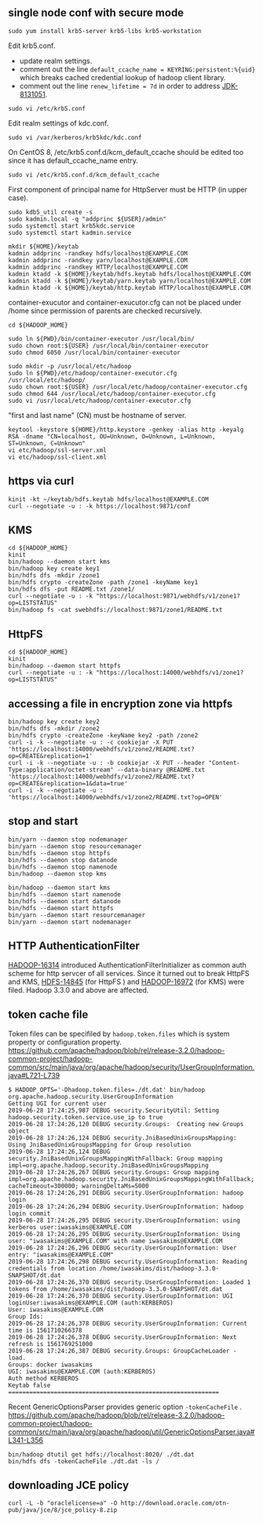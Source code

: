 single node conf with secure mode
---------------------------------

```
sudo yum install krb5-server krb5-libs krb5-workstation
```

Edit krb5.conf.
* update realm settings.
* comment out the line `default_ccache_name = KEYRING:persistent:%{uid}` which breaks cached credential lookup of hadoop client library.
* comment out the line `renew_lifetime = 7d` in order to address [JDK-8131051](https://bugs.openjdk.java.net/browse/JDK-8131051).

```
sudo vi /etc/krb5.conf
```

Edit realm settings of kdc.conf.

```
sudo vi /var/kerberos/krb5kdc/kdc.conf
```

On CentOS 8, /etc/krb5.conf.d/kcm_default_ccache should be edited too
since it has default_ccache_name entry.

```
sudo vi /etc/krb5.conf.d/kcm_default_ccache
```

First component of principal name for HttpServer must be HTTP (in upper case).
```
sudo kdb5_util create -s
sudo kadmin.local -q "addprinc ${USER}/admin"
sudo systemctl start krb5kdc.service
sudo systemctl start kadmin.service

mkdir ${HOME}/keytab
kadmin addprinc -randkey hdfs/localhost@EXAMPLE.COM
kadmin addprinc -randkey yarn/localhost@EXAMPLE.COM
kadmin addprinc -randkey HTTP/localhost@EXAMPLE.COM
kadmin ktadd -k ${HOME}/keytab/hdfs.keytab hdfs/localhost@EXAMPLE.COM
kadmin ktadd -k ${HOME}/keytab/yarn.keytab yarn/localhost@EXAMPLE.COM
kadmin ktadd -k ${HOME}/keytab/http.keytab HTTP/localhost@EXAMPLE.COM
```

container-exucutor and container-exucutor.cfg can not be placed under /home
since permission of parents are checked recursively.

```
cd ${HADOOP_HOME}

sudo ln ${PWD}/bin/container-executor /usr/local/bin/
sudo chown root:${USER} /usr/local/bin/container-executor
sudo chmod 6050 /usr/local/bin/container-executor

sudo mkdir -p /usr/local/etc/hadoop
sudo ln ${PWD}/etc/hadoop/container-executor.cfg /usr/local/etc/hadoop/
sudo chown root:${USER} /usr/local/etc/hadoop/container-executor.cfg
sudo chmod 644 /usr/local/etc/hadoop/container-executor.cfg 
sudo vi /usr/local/etc/hadoop/container-executor.cfg
```

"first and last name" (CN) must be hostname of server.
```
keytool -keystore ${HOME}/http.keystore -genkey -alias http -keyalg RSA -dname "CN=localhost, OU=Unknown, O=Unknown, L=Unknown, ST=Unknown, C=Unknown"
vi etc/hadoop/ssl-server.xml
vi etc/hadoop/ssl-client.xml
```


https via curl
--------------

```
kinit -kt ~/keytab/hdfs.keytab hdfs/localhost@EXAMPLE.COM
curl --negotiate -u : -k https://localhost:9871/conf
```


KMS
---

```
cd ${HADOOP_HOME}
kinit
bin/hadoop --daemon start kms
bin/hadoop key create key1
bin/hdfs dfs -mkdir /zone1
bin/hdfs crypto -createZone -path /zone1 -keyName key1
bin/hdfs dfs -put README.txt /zone1/
curl --negotiate -u : -k "https://localhost:9871/webhdfs/v1/zone1?op=LISTSTATUS"
bin/hadoop fs -cat swebhdfs://localhost:9871/zone1/README.txt
```

HttpFS
------

```
cd ${HADOOP_HOME}
kinit
bin/hadoop --daemon start httpfs
curl --negotiate -u : -k "https://localhost:14000/webhdfs/v1/zone1?op=LISTSTATUS"
```


accessing a file in encryption zone via httpfs
----------------------------------------------

```
bin/hadoop key create key2
bin/hdfs dfs -mkdir /zone2
bin/hdfs crypto -createZone -keyName key2 -path /zone2
curl -i -k --negotiate -u : -c cookiejar -X PUT 'https://localhost:14000/webhdfs/v1/zone2/README.txt?op=CREATE&replication=1'
curl -i -k --negotiate -u : -b cookiejar -X PUT --header "Content-Type:application/octet-stream" --data-binary @README.txt 'https://localhost:14000/webhdfs/v1/zone2/README.txt?op=CREATE&replication=1&data=true'
curl -i -k --negotiate -u : 'https://localhost:14000/webhdfs/v1/zone2/README.txt?op=OPEN'
```


stop and start
--------------

```
bin/yarn --daemon stop nodemanager
bin/yarn --daemon stop resourcemanager
bin/hdfs --daemon stop httpfs
bin/hdfs --daemon stop datanode
bin/hdfs --daemon stop namenode
bin/hadoop --daemon stop kms

bin/hadoop --daemon start kms
bin/hdfs --daemon start namenode
bin/hdfs --daemon start datanode
bin/hdfs --daemon start httpfs
bin/yarn --daemon start resourcemanager
bin/yarn --daemon start nodemanager
```


HTTP AuthenticationFilter
-------------------------

[HADOOP-16314](https://issues.apache.org/jira/browse/HADOOP-16314) introduced AuthenticationFilterInitializer
as common auth scheme for http servcer of all services.
Since it turned out to break HttpFS and KMS,
[HDFS-14845](https://issues.apache.org/jira/browse/HDFS-14845) (for HttpFS ) and
[HADOOP-16972](https://issues.apache.org/jira/browse/HADOOP-16972) (for KMS) were filed.
Hadoop 3.3.0 and above are affected.


token cache file
----------------

Token files can be specifiled by `hadoop.token.files` which is system property or configuration property.
https://github.com/apache/hadoop/blob/rel/release-3.2.0/hadoop-common-project/hadoop-common/src/main/java/org/apache/hadoop/security/UserGroupInformation.java#L721-L739

```
$ HADOOP_OPTS='-Dhadoop.token.files=./dt.dat' bin/hadoop org.apache.hadoop.security.UserGroupInformation
Getting UGI for current user
2019-06-28 17:24:25,987 DEBUG security.SecurityUtil: Setting hadoop.security.token.service.use_ip to true
2019-06-28 17:24:26,120 DEBUG security.Groups:  Creating new Groups object
2019-06-28 17:24:26,124 DEBUG security.JniBasedUnixGroupsMapping: Using JniBasedUnixGroupsMapping for Group resolution
2019-06-28 17:24:26,124 DEBUG security.JniBasedUnixGroupsMappingWithFallback: Group mapping impl=org.apache.hadoop.security.JniBasedUnixGroupsMapping
2019-06-28 17:24:26,267 DEBUG security.Groups: Group mapping impl=org.apache.hadoop.security.JniBasedUnixGroupsMappingWithFallback; cacheTimeout=300000; warningDeltaMs=5000
2019-06-28 17:24:26,291 DEBUG security.UserGroupInformation: hadoop login
2019-06-28 17:24:26,294 DEBUG security.UserGroupInformation: hadoop login commit
2019-06-28 17:24:26,295 DEBUG security.UserGroupInformation: using kerberos user:iwasakims@EXAMPLE.COM
2019-06-28 17:24:26,295 DEBUG security.UserGroupInformation: Using user: "iwasakims@EXAMPLE.COM" with name iwasakims@EXAMPLE.COM
2019-06-28 17:24:26,296 DEBUG security.UserGroupInformation: User entry: "iwasakims@EXAMPLE.COM"
2019-06-28 17:24:26,298 DEBUG security.UserGroupInformation: Reading credentials from location /home/iwasakims/dist/hadoop-3.3.0-SNAPSHOT/dt.dat
2019-06-28 17:24:26,370 DEBUG security.UserGroupInformation: Loaded 1 tokens from /home/iwasakims/dist/hadoop-3.3.0-SNAPSHOT/dt.dat
2019-06-28 17:24:26,370 DEBUG security.UserGroupInformation: UGI loginUser:iwasakims@EXAMPLE.COM (auth:KERBEROS)
User: iwasakims@EXAMPLE.COM
Group Ids:
2019-06-28 17:24:26,378 DEBUG security.UserGroupInformation: Current time is 1561710266378
2019-06-28 17:24:26,378 DEBUG security.UserGroupInformation: Next refresh is 1561769251000
2019-06-28 17:24:26,387 DEBUG security.Groups: GroupCacheLoader - load.
Groups: docker iwasakims
UGI: iwasakims@EXAMPLE.COM (auth:KERBEROS)
Auth method KERBEROS
Keytab false
============================================================
```

Recent GenericOptionsParser provides generic option `-tokenCacheFile` .
https://github.com/apache/hadoop/blob/rel/release-3.2.0/hadoop-common-project/hadoop-common/src/main/java/org/apache/hadoop/util/GenericOptionsParser.java#L341-L356

```
bin/hadoop dtutil get hdfs://localhost:8020/ ./dt.dat
bin/hdfs dfs -tokenCacheFile ./dt.dat -ls /
```

downloading JCE policy
----------------------

```
curl -L -b "oraclelicense=a" -O http://download.oracle.com/otn-pub/java/jce/8/jce_policy-8.zip
```
